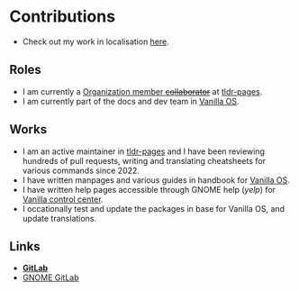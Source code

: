 # Contributions

- Check out my work in localisation [here](https://github.com/kbdharun/kbdharun/blob/main/TRANSLATION.md).

## Roles

- I am currently a [Organization member ~~collaborator~~](https://github.com/tldr-pages/tldr/blob/main/MAINTAINERS.md) at [tldr-pages](https://github.com/tldr-pages/tldr).
- I am currently part of the docs and dev team in [Vanilla OS](https://vanillaos.org).

## Works

- I am an active maintainer in [tldr-pages](https://github.com/tldr-pages/tldr) and I have been reviewing hundreds of pull requests, writing and translating cheatsheets for various commands since 2022.
- I have written manpages and various guides in handbook for [Vanilla OS](https://vanillaos.org).
- I have written help pages accessible through GNOME help (*yelp*) for [Vanilla control center](https://github.com/Vanilla-OS/vanilla-control-center).
- I occationally test and update the packages in base for Vanilla OS, and update translations.

## Links

- [**GitLab**](https://gitlab.com/kbdharun)
- [GNOME GitLab](https://gitlab.gnome.org)
